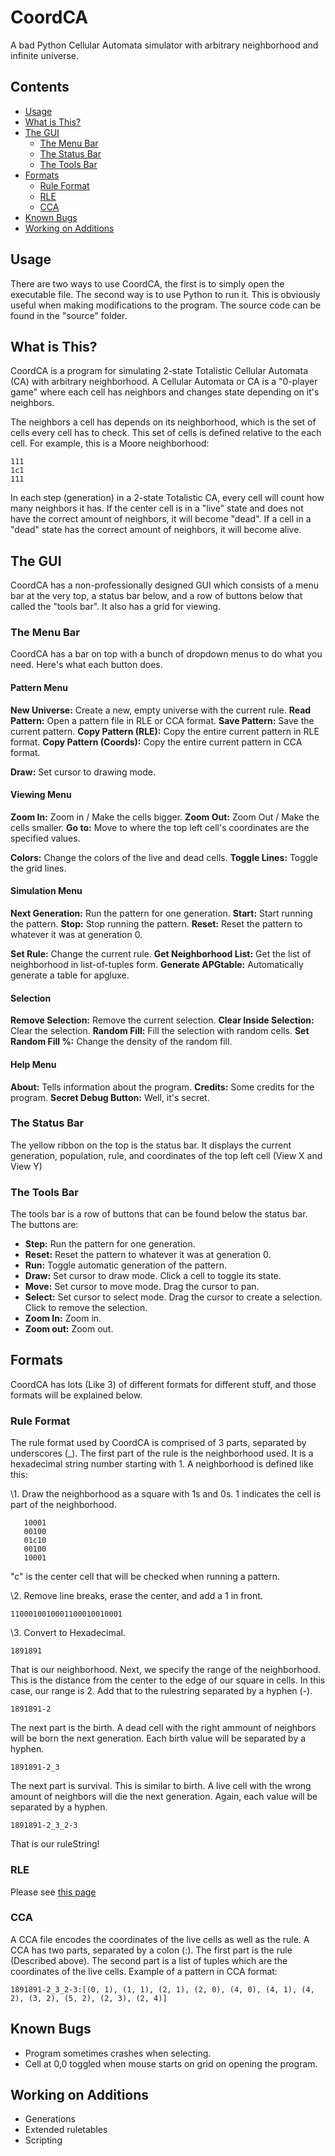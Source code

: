 # CoordCA
A bad Python Cellular Automata simulator with arbitrary neighborhood and infinite universe.

## Contents
* [Usage](#usage)
* [What is This?](#what-is-this)
* [The GUI](#the-gui)
	- [The Menu Bar](#the-menu-bar)
	- [The Status Bar](#the-status-bar)
	- [The Tools Bar](#the-tools-bar)
* [Formats](#formats)
	- [Rule Format](#rule-format)
	- [RLE](#rle)
	- [CCA](#cca)
* [Known Bugs](#known-bugs)
* [Working on Additions](#working-on-additions)

## Usage
There are two ways to use CoordCA, the first is to simply open the executable file.
The second way is to use Python to run it. This is obviously useful when making modifications to the program. The source code can be found in the "source" folder.

## What is This?
CoordCA is a program for simulating 2-state Totalistic Cellular Automata (CA) with arbitrary neighborhood.
A Cellular Automata or CA is a "0-player game" where each cell has neighbors and changes state depending
on it's neighbors.

The neighbors a cell has depends on its neighborhood, which is the set of cells every cell has to check.
This set of cells is defined relative to the each cell. For example, this is a Moore neighborhood:
```
111
1c1
111
```
In each step (generation) in a 2-state Totalistic CA, every cell will count how many neighbors it has. 
If the center cell is in a "live" state and does not have the correct amount of neighbors, 
it will become "dead". If a cell in a "dead" state has the correct amount of neighbors, it will become alive.

## The GUI
CoordCA has a non-professionally designed GUI which consists of a menu bar at the very top, a status bar below,
and a row of buttons below that called the "tools bar". It also has a grid for viewing.

### The Menu Bar
CoordCA has a bar on top with a bunch of dropdown menus to do what you need. Here's what each button does.

#### Pattern Menu
**New Universe:** Create a new, empty universe with the current rule.
**Read Pattern:** Open a pattern file in RLE or CCA format.
**Save Pattern:** Save the current pattern.
**Copy Pattern (RLE):** Copy the entire current pattern in RLE format.
**Copy Pattern (Coords):** Copy the entire current pattern in CCA format.

**Draw:** Set cursor to drawing mode.

#### Viewing Menu
**Zoom In:** Zoom in / Make the cells bigger.
**Zoom Out:** Zoom Out / Make the cells smaller.
**Go to:** Move to where the top left cell's coordinates are the specified values.

**Colors:** Change the colors of the live and dead cells.
**Toggle Lines:** Toggle the grid lines.

#### Simulation Menu
**Next Generation:** Run the pattern for one generation.
**Start:** Start running the pattern.
**Stop:** Stop running the pattern.
**Reset:** Reset the pattern to whatever it was at generation 0.

**Set Rule:** Change the current rule.
**Get Neighborhood List:** Get the list of neighborhood in list-of-tuples form.
**Generate APGtable:** Automatically generate a table for apgluxe.

#### Selection
**Remove Selection:** Remove the current selection.
**Clear Inside Selection:** Clear the selection.
**Random Fill:** Fill the selection with random cells.
**Set Random Fill %:** Change the density of the random fill.

#### Help Menu
**About:** Tells information about the program.
**Credits:** Some credits for the program.
**Secret Debug Button:** Well, it's secret.

### The Status Bar
The yellow ribbon on the top is the status bar. 
It displays the current generation, population, rule, and coordinates of the top left cell (View X and View Y)

### The Tools Bar
The tools bar is a row of buttons that can be found below the status bar.
The buttons are:
* **Step:** Run the pattern for one generation.
* **Reset:** Reset the pattern to whatever it was at generation 0.
* **Run:** Toggle automatic generation of the pattern.
* **Draw:** Set cursor to draw mode. Click a cell to toggle its state.
* **Move:** Set cursor to move mode. Drag the cursor to pan.
* **Select:** Set cursor to select mode. Drag the cursor to create a selection. Click to remove the selection.
* **Zoom In:** Zoom in.
* **Zoom out:** Zoom out.

## Formats
CoordCA has lots (Like 3) of different formats for different stuff, and those formats will be explained below.
### Rule Format
The rule format used by CoordCA is comprised of 3 parts, separated by underscores (_).
The first part of the rule is the neighborhood used. It is a hexadecimal string number starting with 1.
A neighborhood is defined like this:

\1. Draw the neighborhood as a square with 1s and 0s.
   1 indicates the cell is part of the neighborhood.
```
   10001
   00100
   01c10
   00100
   10001
```
   "c" is the center cell that will be checked when running a pattern.

\2. Remove line breaks, erase the center, and add a 1 in front.

   ```1100010010001100010010001```
   
\3. Convert to Hexadecimal.

   ```1891891```
   
That is our neighborhood. Next, we specify the range of the neighborhood.
This is the distance from the center to the edge of our square in cells.
In this case, our range is 2. Add that to the rulestring separated by a hyphen (-).

```1891891-2```

The next part is the birth.
A dead cell with the right ammount of neighbors will be born the next generation.
Each birth value will be separated by a hyphen.

```1891891-2_3```

The next part is survival.
This is similar to birth.
A live cell with the wrong amount of neighbors will die the next generation.
Again, each value will be separated by a hyphen.

```1891891-2_3_2-3```

That is our ruleString!

### RLE
Please see [this page](http://www.conwaylife.com/wiki/Rle)

### CCA
A CCA file encodes the coordinates of the live cells as well as the rule.
A CCA has two parts, separated by a colon (:).
The first part is the rule (Described above).
The second part is a list of tuples which are the coordinates of the live cells.
Example of a pattern in CCA format:

```1891891-2_3_2-3:[(0, 1), (1, 1), (2, 1), (2, 0), (4, 0), (4, 1), (4, 2), (3, 2), (5, 2), (2, 3), (2, 4)]```

## Known Bugs
* Program sometimes crashes when selecting.
* Cell at 0,0 toggled when mouse starts on grid on opening the program.

## Working on Additions
* Generations
* Extended ruletables
* Scripting
